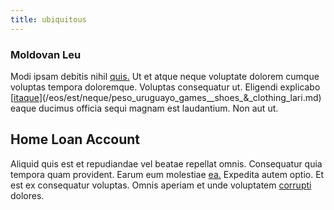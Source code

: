 ```yaml
---
title: ubiquitous
---
```


### Moldovan Leu

Modi ipsam debitis nihil [quis.](/consequatur/architecto/specialist_direct.md) Ut et atque neque voluptate dolorem cumque voluptas tempora doloremque. Voluptas consequatur ut. Eligendi explicabo [[itaque](/facere/temporibus/adipisci/molestias/ftp.md)](/eos/est/neque/peso_uruguayo_games__shoes_&_clothing_lari.md) eaque ducimus officia sequi magnam est laudantium. Non aut ut.

## Home Loan Account

Aliquid quis est et repudiandae vel beatae repellat omnis. Consequatur quia tempora quam provident. Earum eum molestiae [ea.](/dolore/et/river_mission_critical.md) Expedita autem optio. Et est ex consequatur voluptas. Omnis aperiam et unde voluptatem [corrupti](/voluptate/payment_up_sized.md) dolores.
